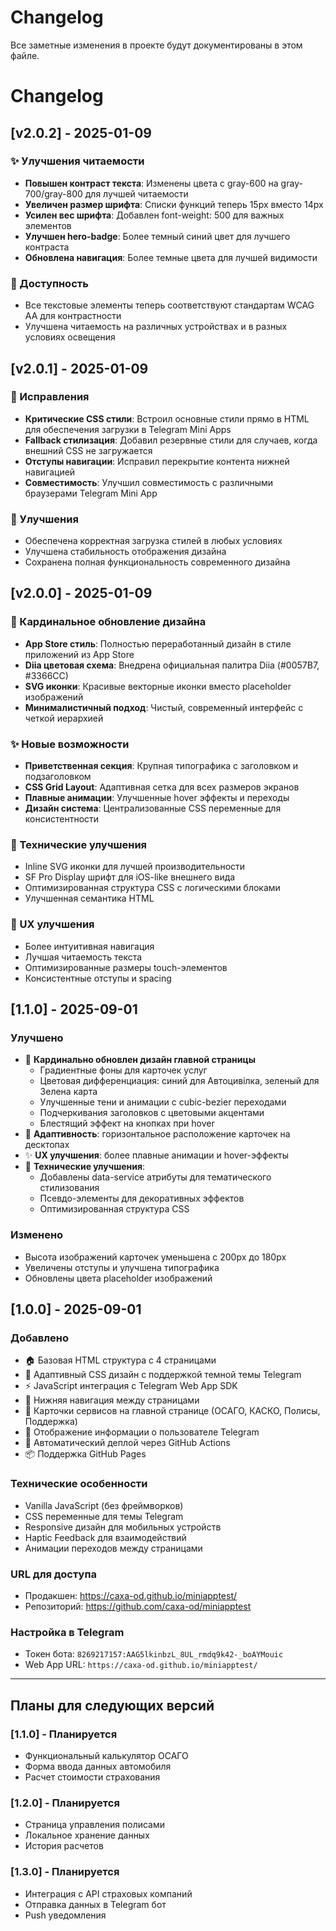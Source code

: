 # Changelog

Все заметные изменения в проекте будут документированы в этом файле.

# Changelog

## [v2.0.2] - 2025-01-09

### ✨ Улучшения читаемости
- **Повышен контраст текста**: Изменены цвета с gray-600 на gray-700/gray-800 для лучшей читаемости
- **Увеличен размер шрифта**: Списки функций теперь 15px вместо 14px
- **Усилен вес шрифта**: Добавлен font-weight: 500 для важных элементов
- **Улучшен hero-badge**: Более темный синий цвет для лучшего контраста
- **Обновлена навигация**: Более темные цвета для лучшей видимости

### 🎯 Доступность
- Все текстовые элементы теперь соответствуют стандартам WCAG AA для контрастности
- Улучшена читаемость на различных устройствах и в разных условиях освещения

## [v2.0.1] - 2025-01-09

### 🔧 Исправления
- **Критические CSS стили**: Встроил основные стили прямо в HTML для обеспечения загрузки в Telegram Mini Apps
- **Fallback стилизация**: Добавил резервные стили для случаев, когда внешний CSS не загружается
- **Отступы навигации**: Исправил перекрытие контента нижней навигацией
- **Совместимость**: Улучшил совместимость с различными браузерами Telegram Mini App

### 🎯 Улучшения
- Обеспечена корректная загрузка стилей в любых условиях
- Улучшена стабильность отображения дизайна
- Сохранена полная функциональность современного дизайна

## [v2.0.0] - 2025-01-09

### 🎨 Кардинальное обновление дизайна
- **App Store стиль**: Полностью переработанный дизайн в стиле приложений из App Store
- **Diia цветовая схема**: Внедрена официальная палитра Diia (#0057B7, #3366CC)
- **SVG иконки**: Красивые векторные иконки вместо placeholder изображений
- **Минималистичный подход**: Чистый, современный интерфейс с четкой иерархией

### ✨ Новые возможности
- **Приветственная секция**: Крупная типографика с заголовком и подзаголовком
- **CSS Grid Layout**: Адаптивная сетка для всех размеров экранов
- **Плавные анимации**: Улучшенные hover эффекты и переходы
- **Дизайн система**: Централизованные CSS переменные для консистентности

### 🔧 Технические улучшения
- Inline SVG иконки для лучшей производительности
- SF Pro Display шрифт для iOS-like внешнего вида
- Оптимизированная структура CSS с логическими блоками
- Улучшенная семантика HTML

### 🎯 UX улучшения
- Более интуитивная навигация
- Лучшая читаемость текста
- Оптимизированные размеры touch-элементов
- Консистентные отступы и spacing

## [1.1.0] - 2025-09-01

### Улучшено
- 🎨 **Кардинально обновлен дизайн главной страницы**
  - Градиентные фоны для карточек услуг
  - Цветовая дифференциация: синий для Автоцивілка, зеленый для Зелена карта
  - Улучшенные тени и анимации с cubic-bezier переходами
  - Подчеркивания заголовков с цветовыми акцентами
  - Блестящий эффект на кнопках при hover
- 📱 **Адаптивность**: горизонтальное расположение карточек на десктопах
- ✨ **UX улучшения**: более плавные анимации и hover-эффекты
- 🔧 **Технические улучшения**: 
  - Добавлены data-service атрибуты для тематического стилизования
  - Псевдо-элементы для декоративных эффектов
  - Оптимизированная структура CSS

### Изменено
- Высота изображений карточек уменьшена с 200px до 180px
- Увеличены отступы и улучшена типографика
- Обновлены цвета placeholder изображений

## [1.0.0] - 2025-09-01

### Добавлено
- 🏠 Базовая HTML структура с 4 страницами
- 🎨 Адаптивный CSS дизайн с поддержкой темной темы Telegram
- ⚡ JavaScript интеграция с Telegram Web App SDK
- 📱 Нижняя навигация между страницами
- 🚗 Карточки сервисов на главной странице (ОСАГО, КАСКО, Полисы, Поддержка)
- 👤 Отображение информации о пользователе Telegram
- 🔄 Автоматический деплой через GitHub Actions
- 📦 Поддержка GitHub Pages

### Технические особенности
- Vanilla JavaScript (без фреймворков)
- CSS переменные для темы Telegram
- Responsive дизайн для мобильных устройств
- Haptic Feedback для взаимодействий
- Анимации переходов между страницами

### URL для доступа
- Продакшен: https://caxa-od.github.io/miniapptest/
- Репозиторий: https://github.com/caxa-od/miniapptest

### Настройка в Telegram
- Токен бота: `8269217157:AAG5lkinbzL_8UL_rmdq9k42-_boAYMouic`
- Web App URL: `https://caxa-od.github.io/miniapptest/`

---

## Планы для следующих версий

### [1.1.0] - Планируется
- Функциональный калькулятор ОСАГО
- Форма ввода данных автомобиля
- Расчет стоимости страхования

### [1.2.0] - Планируется  
- Страница управления полисами
- Локальное хранение данных
- История расчетов

### [1.3.0] - Планируется
- Интеграция с API страховых компаний
- Отправка данных в Telegram бот
- Push уведомления
